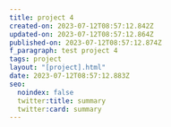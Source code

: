 ```yaml
---
title: project 4
created-on: 2023-07-12T08:57:12.842Z
updated-on: 2023-07-12T08:57:12.864Z
published-on: 2023-07-12T08:57:12.874Z
f_paragraph: test project 4
tags: project
layout: "[project].html"
date: 2023-07-12T08:57:12.883Z
seo:
  noindex: false
  twitter:title: summary
  twitter:card: summary
---
```

